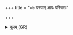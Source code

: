 +++
title = "०७ यस्याम् आपः परिचराः"

+++
<details><summary>मूलम् (GR)</summary>

यस्याम् आपः परिचराः समानीर्  
अहोरात्रे अप्रमादं क्षरन्ति ।  
सा नो भूमिर् भूरिधारा पयो दुहाम्  
अथो उक्षतु वर्चसा ॥
</details>